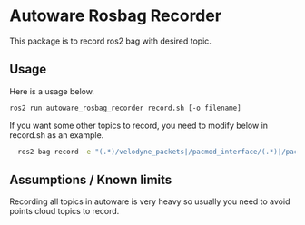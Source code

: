 # Autoware Rosbag Recorder

This package is to record ros2 bag with desired topic.

## Usage

Here is a usage below.

```sh
ros2 run autoware_rosbag_recorder record.sh [-o filename]
```

If you want some other topics to record, you need to modify below in record.sh as an example.

```sh
  ros2 bag record -e "(.*)/velodyne_packets|/pacmod_interface/(.*)|/pacmod/(.*)|/vehicle/(.*)|/sensing/imu/(.*)|/sensing/gnss/(.*)|/sensing/camera/(.*)/camera_info|/sensing/camera/(.*)/compressed|/perception/object_recognition/detection/rois(.)|/perception/object_recognition/objects" -o "$OPTARG";
```

## Assumptions / Known limits

Recording all topics in autoware is very heavy so usually you need to avoid points cloud topics to record.
